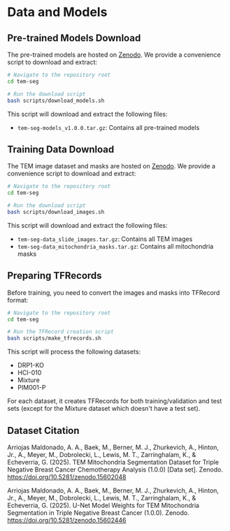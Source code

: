 # Data and Models

## Pre-trained Models Download

The pre-trained models are hosted on [Zenodo](https://zenodo.org/records/15602446). We provide a convenience script to download and extract:

```bash
# Navigate to the repository root
cd tem-seg

# Run the download script
bash scripts/download_models.sh
```

This script will download and extract the following files:
- `tem-seg-models_v1.0.0.tar.gz`: Contains all pre-trained models

## Training Data Download

The TEM image dataset and masks are hosted on [Zenodo](https://zenodo.org/records/15602048). We provide a convenience script to download and extract:

```bash
# Navigate to the repository root
cd tem-seg

# Run the download script
bash scripts/download_images.sh
```

This script will download and extract the following files:
- `tem-seg-data_slide_images.tar.gz`: Contains all TEM images
- `tem-seg-data_mitochondria_masks.tar.gz`: Contains all mitochondria masks

## Preparing TFRecords

Before training, you need to convert the images and masks into TFRecord format:

```bash
# Navigate to the repository root
cd tem-seg

# Run the TFRecord creation script
bash scripts/make_tfrecords.sh
```
This script will process the following datasets:
- DRP1-KO
- HCI-010
- Mixture
- PIM001-P

For each dataset, it creates TFRecords for both training/validation and test sets (except for the Mixture dataset which doesn't have a test set).

## Dataset Citation

Arriojas Maldonado, A. A., Baek, M., Berner, M. J., Zhurkevich, A., Hinton, Jr., A., Meyer, M., Dobrolecki, L., Lewis, M. T., Zarringhalam, K., & Echeverria, G. (2025). TEM Mitochondria Segmentation Dataset for Triple Negative Breast Cancer Chemotherapy Analysis (1.0.0) [Data set]. Zenodo. https://doi.org/10.5281/zenodo.15602048

Arriojas Maldonado, A. A., Baek, M., Berner, M. J., Zhurkevich, A., Hinton, Jr., A., Meyer, M., Dobrolecki, L., Lewis, M. T., Zarringhalam, K., & Echeverria, G. (2025). U-Net Model Weights for TEM Mitochondria Segmentation in Triple Negative Breast Cancer (1.0.0). Zenodo. https://doi.org/10.5281/zenodo.15602446
